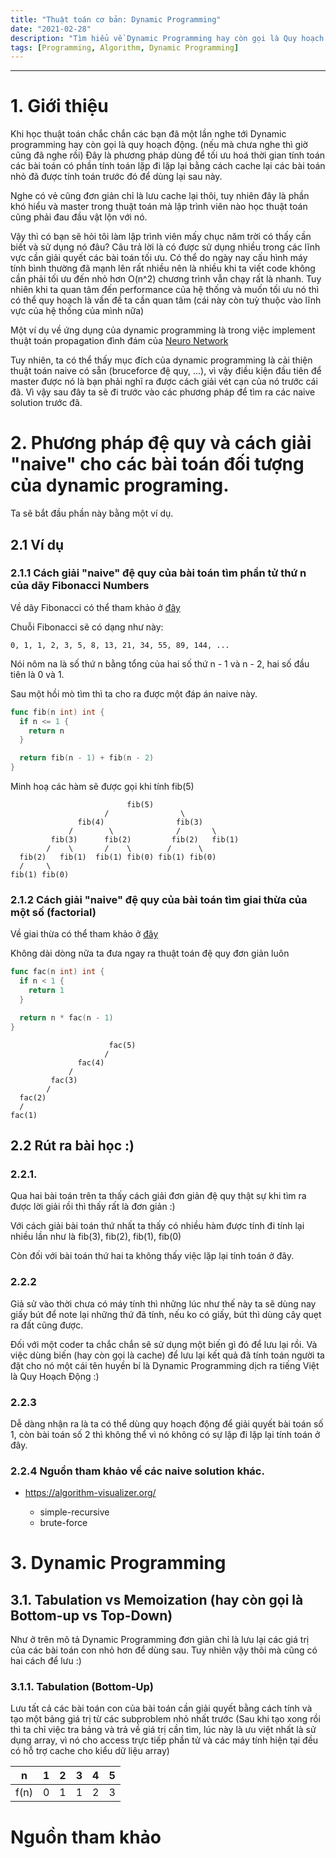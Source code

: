 ```yaml
---
title: "Thuật toán cơ bản: Dynamic Programming"
date: "2021-02-28"
description: "Tìm hiểu về Dynamic Programming hay còn gọi là Quy hoạch động trong Tiếng Việt"
tags: [Programming, Algorithm, Dynamic Programming]
---
```


---

# 1. Giới thiệu

Khi học thuật toán chắc chắn các bạn đã một lần nghe tới Dynamic programming hay còn gọi là quy hoạch động.
(nếu mà chưa nghe thì giờ cũng đã nghe rồi) Đây là phương pháp dùng để tối ưu hoá thời gian tính toán các bài toán có phần tính toán lặp đi lặp lại bằng cách cache lại các bài toán nhỏ đã được tính toán trước đó để dùng lại sau này.

Nghe có vẻ cũng đơn giản chỉ là lưu cache lại thôi, tuy nhiên đây là phần khó hiểu và master trong thuật toán mà lập trình viên nào học thuật toán cũng phải đau đầu vật lộn với nó.

Vậy thì có bạn sẽ hỏi tôi làm lập trình viên mấy chục năm trời có thấy cần biết và sử dụng nó đâu?
Câu trả lời là có được sử dụng nhiều trong các lĩnh vực cần giải quyết các bài toán tối ưu.
Có thể do ngày nay cấu hình máy tính bình thường đã mạnh lên rất nhiều nên là nhiều khi ta viết code không cần phải tối ưu đến nhỏ hơn O(n^2) chương trình vẫn chạy rất là nhanh. Tuy nhiên khi ta quan tâm đến performance của hệ thống và muốn tối ưu nó thì có thể quy hoạch là vấn đề ta cần quan tâm (cái này còn tuỳ thuộc vào lĩnh vực của hệ thống của mình nữa)

Một ví dụ về ứng dụng của dynamic programming là trong việc implement thuật toán propagation đình đám của [Neuro Network](http://blog.ezyang.com/2011/05/neural-networks/)

Tuy nhiên, ta có thể thấy mục đích của dynamic programming là cải thiện thuật toán naive có sẵn (bruceforce đệ quy, ...), vì vậy điều kiện đầu tiên để master được nó là bạn phải nghĩ ra được cách giải vét cạn của nó trước cái đã. Vì vậy sau đây ta sẽ đi trước vào các phương pháp để tìm ra các naive solution trước đã.

# 2. Phương pháp đệ quy và cách giải "naive" cho các bài toán đối tượng của dynamic programing.

Ta sẽ bắt đầu phần này bằng một ví dụ.

## 2.1 Ví dụ

### 2.1.1 Cách giải "naive" đệ quy của bài toán tìm phần tử thứ n của dãy Fibonacci Numbers

Về dãy Fibonacci có thể tham khảo ở [đây](https://vi.wikipedia.org/wiki/D%C3%A3y_Fibonacci)

Chuỗi Fibonacci sẽ có dạng như này:

```
0, 1, 1, 2, 3, 5, 8, 13, 21, 34, 55, 89, 144, ...
```

Nói nôm na là số thứ n bằng tổng của hai số thứ n - 1 và n - 2, hai số đầu tiên là 0 và 1.

Sau một hồi mò tìm thì ta cho ra được một đáp án naive này.

```Go
func fib(n int) int {
  if n <= 1 {
    return n
  }

  return fib(n - 1) + fib(n - 2)
}
```

Minh hoạ các hàm sẽ được gọi khi tính fib(5)

```
                          fib(5)
                     /                \
               fib(4)                fib(3)
             /        \              /       \
         fib(3)      fib(2)         fib(2)   fib(1)
        /    \       /    \        /      \
  fib(2)   fib(1)  fib(1) fib(0) fib(1) fib(0)
  /     \
fib(1) fib(0)
```

### 2.1.2 Cách giải "naive" đệ quy của bài toán tìm giai thừa của một số (factorial)

Về giai thừa có thể tham khảo ở [đây](https://vi.wikipedia.org/wiki/Giai_th%E1%BB%ABa)

Không dài dòng nữa ta đưa ngay ra thuật toán đệ quy đơn giản luôn

```Go
func fac(n int) int {
  if n < 1 {
    return 1
  }

  return n * fac(n - 1)
}
```

```
                      fac(5)
                     /
               fac(4)
             /
         fac(3)
        /
  fac(2)
  /
fac(1)
```

## 2.2 Rút ra bài học :)

### 2.2.1.

Qua hai bài toán trên ta thấy cách giải đơn giản đệ quy thật sự khi tìm ra được lời giải rồi thì thấy rất là đơn giản :)

Với cách giải bài toán thứ nhất ta thấy có nhiều hàm được tính đi tính lại nhiều lần như là fib(3), fib(2), fib(1), fib(0)

Còn đối với bài toán thứ hai ta không thấy việc lặp lại tính toán ở đây.

### 2.2.2

Giả sử vào thời chưa có máy tính thì những lúc như thế này ta sẽ dùng nay giấy bút để note lại những thứ đã tính, nếu ko có giấy, bút thì dùng cây quẹt ra đất cũng được.

Đối với một coder ta chắc chắn sẽ sử dụng một biến gì đó để lưu lại rồi.
Và việc dùng biến (hay còn gọi là cache) để lưu lại kết quả đã tính toán người ta đặt cho nó một cái tên huyền bí là Dynamic Programming dịch ra tiếng Việt là Quy Hoạch Động :)

### 2.2.3

Dễ dàng nhận ra là ta có thể dùng quy hoạch động để giải quyết bài toán số 1, còn bài toán số 2 thì không thể vì nó không có sự lặp đi lặp lại tính toán ở đây.

### 2.2.4 Nguồn tham khảo về các naive solution khác.

- https://algorithm-visualizer.org/

  - simple-recursive
  - brute-force

# 3. Dynamic Programming

## 3.1. Tabulation vs Memoization (hay còn gọi là Bottom-up vs Top-Down)

Như ở trên mô tả Dynamic Programming đơn giản chỉ là lưu lại các giá trị của các bài toán con nhỏ hơn để dùng sau. Tuy nhiên vậy thôi mà cũng có hai cách để lưu :)

### 3.1.1. Tabulation (Bottom-Up)

Lưu tất cả các bài toán con của bài toán cần giải quyết bằng cách tính  và tạo một bảng giá trị từ các subproblem nhỏ nhất trước (Sau khi tạo xong rồi thì ta chỉ việc tra bảng và trả về giá trị cần tìm, lúc này là ưu việt nhất là sử dụng array, vì nó cho access trực tiếp phần tử và các máy tính hiện tại đều có hỗ trợ cache cho kiểu dữ liệu array)


n    | 1  | 2  | 3  | 4  | 5  |
--   | -- | -- | -- | -- |--  |
f(n) | 0  | 1  | 1  | 2  |  3 |

# Nguồn tham khảo
